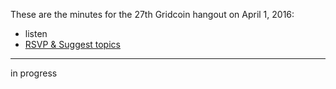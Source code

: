 These are the minutes for the 27th Gridcoin hangout on April 1, 2016:
* listen
* [RSVP & Suggest topics](https://steemit.com/gridcoin/@cm-steem/gridcoin-community-hangout-027-01th-apr-2017-9pm-gmt-rsvp-and-suggest-topics)


***

in progress
